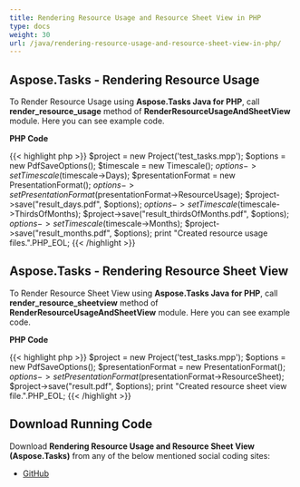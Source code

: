 ```yaml
---
title: Rendering Resource Usage and Resource Sheet View in PHP
type: docs
weight: 30
url: /java/rendering-resource-usage-and-resource-sheet-view-in-php/
---
```


## **Aspose.Tasks - Rendering Resource Usage**
To Render Resource Usage using **Aspose.Tasks Java for PHP**, call **render_resource_usage** method of **RenderResourceUsageAndSheetView** module. Here you can see example code.

**PHP Code**

{{< highlight php >}}
$project = new Project('test_tasks.mpp');
$options = new PdfSaveOptions();
$timescale = new Timescale();
$options->setTimescale($timescale->Days);
$presentationFormat = new PresentationFormat();
$options->setPresentationFormat($presentationFormat->ResourceUsage);
$project->save("result_days.pdf", $options);
$options->setTimescale($timescale->ThirdsOfMonths);
$project->save("result_thirdsOfMonths.pdf", $options);
$options->setTimescale($timescale->Months);
$project->save("result_months.pdf", $options);
print "Created resource usage files.".PHP_EOL;
{{< /highlight >}}

## **Aspose.Tasks - Rendering Resource Sheet View**
To Render Resource Sheet View using **Aspose.Tasks Java for PHP**, call **render_resource_sheetview** method of **RenderResourceUsageAndSheetView** module. Here you can see example code.

**PHP Code**

{{< highlight php >}}
$project = new Project('test_tasks.mpp');
$options = new PdfSaveOptions();
$presentationFormat = new PresentationFormat();
$options->setPresentationFormat($presentationFormat->ResourceSheet);
$project->save("result.pdf", $options);
print "Created resource sheet view file.".PHP_EOL;
{{< /highlight >}}

## **Download Running Code**
Download **Rendering Resource Usage and Resource Sheet View (Aspose.Tasks)** from any of the below mentioned social coding sites:

- [GitHub](https://github.com/aspose-tasks/Aspose.Tasks-for-Java/blob/master/Plugins/Aspose_Tasks_Java_for_PHP/src/aspose/tasks/WorkingWithResources/RenderResourceUsageAndSheetView.php)
